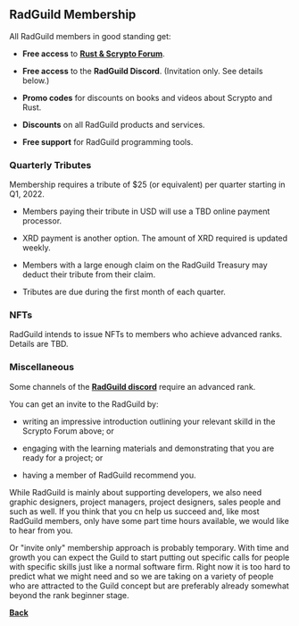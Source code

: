 ## RadGuild Membership

All RadGuild members in good standing get:

- **Free access** to [**Rust & Scrypto Forum**](https://discord.gg/VSGu5mddse).

- **Free access** to the **RadGuild Discord**. (Invitation only. See details below.)

- **Promo codes** for discounts on books and videos about Scrypto and Rust.

- **Discounts** on all RadGuild products and services.

- **Free support** for RadGuild programming tools.

### Quarterly Tributes

Membership requires a tribute of $25 (or equivalent) per quarter starting in Q1, 2022.

- Members paying their tribute in USD will use a TBD online payment processor.

- XRD payment is another option. The amount of XRD required is updated weekly.

- Members with a large enough claim on the RadGuild Treasury may deduct their tribute from their claim.

- Tributes are due during the first month of each quarter.

### NFTs

RadGuild intends to issue NFTs to members who achieve advanced ranks. Details are TBD.

### Miscellaneous

Some channels of the [**RadGuild discord**](https://discord.gg/rugMH3cNBv) require an advanced rank.

You can  get an invite to the RadGuild by:

- writing an impressive introduction outlining your relevant skilld in the Scrypto Forum above; or

- engaging with the learning materials and demonstrating that you are ready for a project; or

- having a member of RadGuild recommend you.

While RadGuild is mainly about supporting developers, we also need graphic designers, project managers,
project designers, sales people and such as well. If you think that you cn help us succeed and, like
most RadGuild members, only have some part time hours available, we would like to hear from you.

Or "invite only" membership approach is probably temporary. With time and growth you can expect the Guild
to start putting out specific calls for people with specific skills just like a normal software firm.
Right now it is too hard to predict what we might need and so we are taking on a variety of people who
are attracted to the Guild concept but are preferably already somewhat beyond the rank beginner stage.

[**Back**](./index.md)
